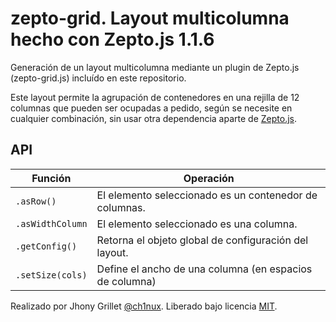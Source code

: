 # zepto-grid. Layout multicolumna hecho con Zepto.js 1.1.6

Generación de un layout multicolumna mediante un plugin de Zepto.js (zepto-grid.js) incluído en este repositorio.

Este layout permite la agrupación de contenedores en una rejilla de 12 columnas que pueden ser ocupadas a pedido, según se necesite en cualquier combinación, sin usar otra dependencia aparte de [Zepto.js](http://zeptojs.com/).

## API

| Función | Operación |
|---------|-----------|
| `.asRow()` | El elemento seleccionado es un contenedor de columnas. |
| `.asWidthColumn` | El elemento seleccionado es una columna. |
| `.getConfig()` | Retorna el objeto global de configuración del layout. |
| `.setSize(cols)` | Define el ancho de una columna (en espacios de columna) |

Realizado por Jhony Grillet [@ch1nux](https://twitter.com/ch1nux). Liberado bajo licencia [MIT](LICENSE).
